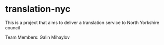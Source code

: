 # translation-nyc
This is a project that aims to deliver a translation service to North Yorkshire council

Team Members:
Galin Mihaylov
